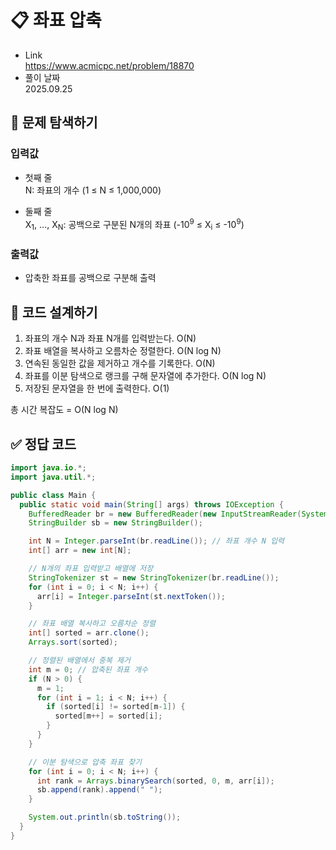 # 📋 좌표 압축
- Link<br>
https://www.acmicpc.net/problem/18870
- 풀이 날짜<br>
2025.09.25

## 🔎 문제 탐색하기

### 입력값
- 첫째 줄<br>
N: 좌표의 개수 (1 ≤ N ≤ 1,000,000)<br>

- 둘째 줄<br>
X<sub>1</sub>, ..., X<sub>N</sub>: 공백으로 구분된 N개의 좌표 (-10<sup>9</sup> ≤ X<sub>i</sub> ≤ -10<sup>9</sup>)<br>

### 출력값
- 압축한 좌표를 공백으로 구분해 출력<br>

## 📝 코드 설계하기
1. 좌표의 개수 N과 좌표 N개를 입력받는다. O(N)
2. 좌표 배열을 복사하고 오름차순 정렬한다. O(N log N)
3. 연속된 동일한 값을 제거하고 개수를 기록한다. O(N)
4. 좌표를 이분 탐색으로 랭크를 구해 문자열에 추가한다. O(N log N)
5. 저장된 문자열을 한 번에 출력한다. O(1)

총 시간 복잡도 = O(N log N)

## ✅ 정답 코드
```java
import java.io.*;
import java.util.*;

public class Main {
  public static void main(String[] args) throws IOException {
    BufferedReader br = new BufferedReader(new InputStreamReader(System.in));
    StringBuilder sb = new StringBuilder();

    int N = Integer.parseInt(br.readLine()); // 좌표 개수 N 입력
    int[] arr = new int[N];

    // N개의 좌표 입력받고 배열에 저장
    StringTokenizer st = new StringTokenizer(br.readLine());
    for (int i = 0; i < N; i++) {
      arr[i] = Integer.parseInt(st.nextToken());
    }

    // 좌표 배열 복사하고 오름차순 정렬
    int[] sorted = arr.clone();
    Arrays.sort(sorted);

    // 정렬된 배열에서 중복 제거
    int m = 0; // 압축된 좌표 개수
    if (N > 0) {
      m = 1;
      for (int i = 1; i < N; i++) {
        if (sorted[i] != sorted[m-1]) {
          sorted[m++] = sorted[i];
        }
      }
    }

    // 이분 탐색으로 압축 좌표 찾기
    for (int i = 0; i < N; i++) {
      int rank = Arrays.binarySearch(sorted, 0, m, arr[i]);
      sb.append(rank).append(" ");
    }

    System.out.println(sb.toString());
  }
}
```